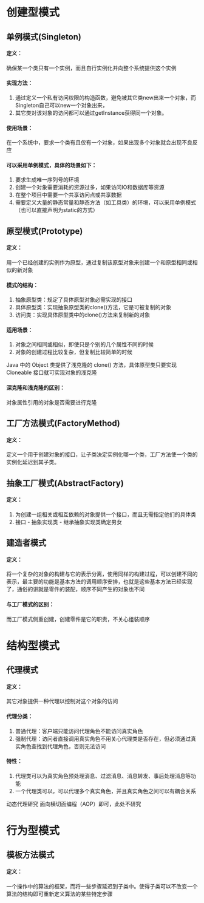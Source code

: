 # 创建型模式
## 单例模式(Singleton)
#### 定义：
确保某一个类只有一个实例，而且自行实例化并向整个系统提供这个实例

#### 实现方法：
1. 通过定义一个私有访问权限的构造函数，避免被其它类new出来一个对象，而Singleton自己可以new一个对象出来，
2. 其它类对该对象的访问都可以通过getInstance获得同一个对象。

#### 使用场景：
在一个系统中，要求一个类有且仅有一个对象，如果出现多个对象就会出现不良反应

#### 可以采用单例模式，具体的场景如下：
1. 要求生成唯一序列号的环境
2. 创建一个对象需要消耗的资源过多，如果访问IO和数据库等资源
3. 在整个项目中需要一个共享访问点或共享数据
4. 需要定义大量的静态常量和静态方法（如工具类）的环境，可以采用单例模式（也可以直接声明为static的方式）

## 原型模式(Prototype)
#### 定义： 
用一个已经创建的实例作为原型，通过复制该原型对象来创建一个和原型相同或相似的新对象

#### 模式的结构：
1. 抽象原型类：规定了具体原型对象必需实现的接口
2. 具体原型类：实现抽象原型类的clone()方法，它是可被复制的对象
3. 访问类：实现具体原型类中的clone()方法来复制新的对象

#### 适用场景：
1. 对象之间相同或相似，即使只是个别的几个属性不同的时候
2. 对象的创建过程比较复杂，但复制比较简单的时候

Java 中的 Object 类提供了浅克隆的 clone() 方法，具体原型类只要实现 Cloneable 接口就可实现对象的浅克隆

#### 深克隆和浅克隆的区别：
对象属性引用的对象是否需要进行克隆

## 工厂方法模式(FactoryMethod)
#### 定义：
定义一个用于创建对象的接口，让子类决定实例化哪一个类，工厂方法使一个类的实例化延迟到其子类。

## 抽象工厂模式(AbstractFactory)
#### 定义：
1. 为创建一组相关或相互依赖的对象提供一个接口，而且无需指定他们的具体类
2. 接口 - 抽象实现类 - 继承抽象实现类确定男女

## 建造者模式
#### 定义：
将一个复杂的对象的构建与它的表示分离，使用同样的构建过程，可以创建不同的表示，最主要的功能是基本方法的调用顺序安排，也就是这些基本方法已经实现了，通俗的讲就是零件的装配，顺序不同产生的对象也不同

#### 与工厂模式的区别：
而工厂模式侧重创建，创建零件是它的职责，不关心组装顺序

# 结构型模式
## 代理模式
#### 定义：
其它对象提供一种代理以控制对这个对象的访问

#### 代理分类：
1. 普通代理：客户端只能访问代理角色不能访问真实角色
2. 强制代理：访问者直接调用真实角色不用关心代理类是否存在，但必须通过真实角色查找到代理角色，否则无法访问

#### 特性：
1. 代理类可以为真实角色预处理消息、过滤消息、消息转发、事后处理消息等功能
2. 一个代理类可以，可以代理多个真实角色，并且真实角色之间可以有耦合关系

动态代理研究 面向横切面编程（AOP）即可，此处不研究

# 行为型模式
## 模板方法模式
#### 定义：
一个操作中的算法的框架，而将一些步骤延迟到子类中。使得子类可以不改变一个算法的结构即可重新定义算法的某些特定步骤
